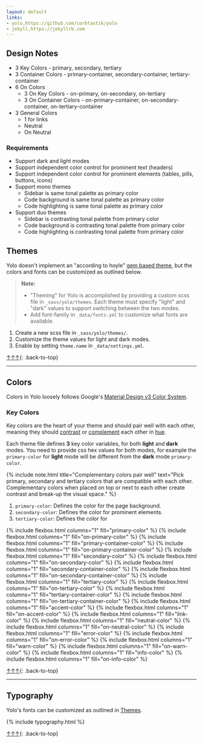 ```yaml
---
layout: default
links:
- yolo,https://github.com/corbtastik/yolo
- jekyll,https://jekyllrb.com
---
```


## Design Notes

* 3 Key Colors - primary, secondary, tertiary
* 3 Container Colors - primary-container, secondary-container, tertiary-container
* 6 On Colors
  * 3 On Key Colors - on-primary, on-secondary, on-tertiary
  * 3 On Container Colors - on-primary-container, on-secondary-container, on-tertiary-container
* 3 General Colors
  * 1 for links
  * Neutral
  * On Neutral

### Requirements

* Support dark and light modes
* Support independent color control for prominent text (headers)
* Support independent color control for prominent elements (tables, pills, buttons, icons)
* Support mono themes
  * Sidebar is same tonal palette as primary color
  * Code background is same tonal palette as primary color
  * Code highlighting is same tonal palette as primary color
* Support duo themes
  * Sidebar is contrasting tonal palette from primary color
  * Code background is contrasting tonal palette from primary color
  * Code highlighting is contrasting tonal palette from primary color

## Themes

Yolo doesn't implement an "according to hoyle" [gem based theme](https://jekyllrb.com/docs/themes/), but the colors and fonts can be customized as outlined below.

> __Note:__
>   * "Theming" for Yolo is accomplished by providing a custom scss file in `_sass/yolo/themes`. Each theme must specify "light" and "dark" values to support switching between the two modes.
>   * Add font-family in `_data/fonts.yml` to customize what fonts are available.

1. Create a new scss file in `_sass/yolo/themes/`.
2. Customize the theme values for light and dark modes.
3. Enable by setting `theme.name` in `_data/settings.yml`.

[↑↑↑](#){: .back-to-top}

---

## Colors

Colors in Yolo loosely follows Google's [Material Design v3 Color System](https://m3.material.io/styles/color/overview).

### Key Colors

Key colors are the heart of your theme and should pair well with each other, meaning they should [contrast](https://en.wikipedia.org/wiki/Contrast_(vision)) or [complement](https://en.wikipedia.org/wiki/Complementary_colors) each other in [hue](https://en.wikipedia.org/wiki/Hue).

Each theme file defines __3__ key color variables, for both __light__ and __dark__ modes. You need to provide css hex values for both modes, for example the `primary-color` for __light__ mode will be different from the __dark__ mode `primary-color`.

{%
include note.html
title="Complementary colors pair well"
text="Pick primary, secondary and tertiary colors that are compatible with each other. Complementary colors when placed on top or next to each other create contrast and break-up the visual space."
%}

1. `primary-color`: Defines the color for the page background.
2. `secondary-color`: Defines the color for prominent elements.
3. `tertiary-color`: Defines the color for


{% include flexbox.html columns="1" fill="primary-color" %}
{% include flexbox.html columns="1" fill="on-primary-color" %}
{% include flexbox.html columns="1" fill="primary-container-color" %}
{% include flexbox.html columns="1" fill="on-primary-container-color" %}
{% include flexbox.html columns="1" fill="secondary-color" %}
{% include flexbox.html columns="1" fill="on-secondary-color" %}
{% include flexbox.html columns="1" fill="secondary-container-color" %}
{% include flexbox.html columns="1" fill="on-secondary-container-color" %}
{% include flexbox.html columns="1" fill="tertiary-color" %}
{% include flexbox.html columns="1" fill="on-tertiary-color" %}
{% include flexbox.html columns="1" fill="tertiary-container-color" %}
{% include flexbox.html columns="1" fill="on-tertiary-container-color" %}
{% include flexbox.html columns="1" fill="accent-color" %}
{% include flexbox.html columns="1" fill="on-accent-color" %}
{% include flexbox.html columns="1" fill="link-color" %}
{% include flexbox.html columns="1" fill="neutral-color" %}
{% include flexbox.html columns="1" fill="on-neutral-color" %}
{% include flexbox.html columns="1" fill="error-color" %}
{% include flexbox.html columns="1" fill="on-error-color" %}
{% include flexbox.html columns="1" fill="warn-color" %}
{% include flexbox.html columns="1" fill="on-warn-color" %}
{% include flexbox.html columns="1" fill="info-color" %}
{% include flexbox.html columns="1" fill="on-info-color" %}

[↑↑↑](#){: .back-to-top}

---

## Typography

Yolo's fonts can be customized as outlined in [Themes](#themes).

{% include typography.html %}

[↑↑↑](#){: .back-to-top}